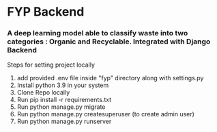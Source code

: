 # FYP Backend

### A deep learning model able to classify waste into two categories : Organic and Recyclable. Integrated with Django Backend

Steps for setting project locally

1. add provided .env file inside "fyp" directory along with settings.py
2. Install python 3.9 in your system
3. Clone Repo locally
4. Run pip install -r requirements.txt
5. Run python manage.py migrate
6. Run python manage.py createsuperuser (to create admin user)
7. Run python manage.py runserver